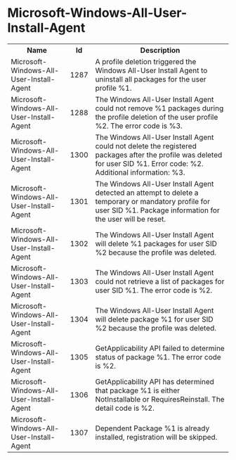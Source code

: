 # Microsoft-Windows-All-User-Install-Agent

<table>
<colgroup><col/><col/><col/></colgroup>
<tr><th>Name</th><th>Id</th><th>Description</th></tr>
<tr><td>Microsoft-Windows-All-User-Install-Agent</td><td>1287</td><td>A profile deletion triggered the Windows All-User Install Agent to uninstall all packages for the user profile %1.</td></tr>
<tr><td>Microsoft-Windows-All-User-Install-Agent</td><td>1288</td><td>The Windows All-User Install Agent could not remove %1 packages during the profile deletion of the user profile %2. The error code is %3.</td></tr>
<tr><td>Microsoft-Windows-All-User-Install-Agent</td><td>1300</td><td>The Windows All-User Install Agent could not delete the registered packages after the profile was deleted for user SID %1. Error code: %2.  Additional information: %3.</td></tr>
<tr><td>Microsoft-Windows-All-User-Install-Agent</td><td>1301</td><td>The Windows All-User Install Agent detected an attempt to delete a temporary or mandatory profile for user SID %1. Package information for the user will be reset.</td></tr>
<tr><td>Microsoft-Windows-All-User-Install-Agent</td><td>1302</td><td>The Windows All-User Install Agent will delete %1 packages for user SID %2 because the profile was deleted.</td></tr>
<tr><td>Microsoft-Windows-All-User-Install-Agent</td><td>1303</td><td>The Windows All-User Install Agent could not retrieve a list of packages for user SID %1. The error code is %2.</td></tr>
<tr><td>Microsoft-Windows-All-User-Install-Agent</td><td>1304</td><td>The Windows All-User Install Agent will delete package %1 for user SID %2 because the profile was deleted.</td></tr>
<tr><td>Microsoft-Windows-All-User-Install-Agent</td><td>1305</td><td>GetApplicability API failed to determine status of package %1. The error code is %2.</td></tr>
<tr><td>Microsoft-Windows-All-User-Install-Agent</td><td>1306</td><td>GetApplicability API has determined that package %1 is either NotInstallable or RequiresReinstall. The detail code is %2.</td></tr>
<tr><td>Microsoft-Windows-All-User-Install-Agent</td><td>1307</td><td>Dependent Package %1 is already installed, registration will be skipped.</td></tr>
</table>
